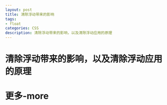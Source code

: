 ```yaml
---
layout: post
title: 清除浮动带来的影响
tags:
- float
categories: CSS
description: 清除浮动带来的影响，以及清除浮动应用的原理
---
```


# 清除浮动带来的影响，以及清除浮动应用的原理


# 更多-more























































